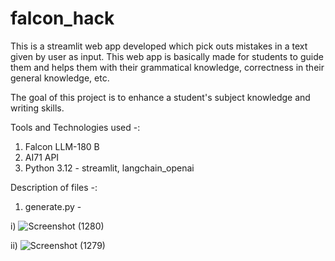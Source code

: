 # falcon_hack

This is a streamlit web app developed which pick outs mistakes in a text given by user as input. This web app is basically made for students to guide them and helps them with their grammatical knowledge, correctness in their general knowledge, etc.  

The goal of this project is to enhance a student's subject knowledge and writing skills.

Tools and Technologies used -: 

1. Falcon LLM-180 B
2. AI71 API
3. Python 3.12 - streamlit, langchain_openai

Description of files -:

1. generate.py -

 
i) 
![Screenshot (1280)](https://github.com/user-attachments/assets/a480da5b-3ee8-4fed-9ea9-93aeb78b47b1)

ii)
![Screenshot (1279)](https://github.com/user-attachments/assets/40c7282b-3b6a-4929-a7ac-c198544ba3e6)



